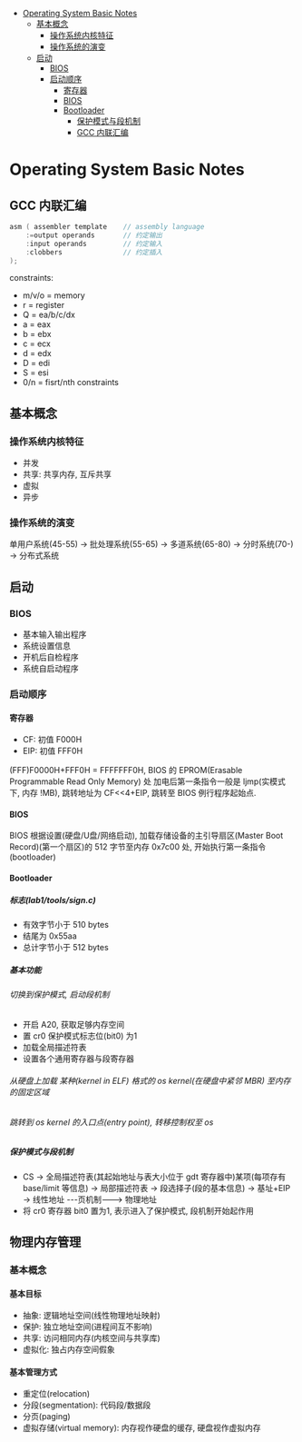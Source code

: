 <!-- TOC depthFrom:1 depthTo:6 withLinks:1 updateOnSave:1 orderedList:0 -->

- [Operating System Basic Notes](#operating-system-basic-notes)
	- [基本概念](#基本概念)
		- [操作系统内核特征](#操作系统内核特征)
		- [操作系统的演变](#操作系统的演变)
	- [启动](#启动)
		- [BIOS](#bios)
		- [启动顺序](#启动顺序)
			- [寄存器](#寄存器)
			- [BIOS](#bios)
			- [Bootloader](#bootloader)
				- [保护模式与段机制](#保护模式与段机制)
				- [GCC 内联汇编](#gcc-内联汇编)

<!-- /TOC -->

# Operating System Basic Notes

## GCC 内联汇编

```c
asm ( assembler template	// assembly language
	:=output operands		// 约定输出
	:input operands			// 约定输入
	:clobbers				// 约定插入
);
```

constraints:

-   m/v/o = memory
-   r = register
-   Q = ea/b/c/dx
-   a = eax
-   b = ebx
-   c = ecx
-   d = edx
-   D = edi
-   S = esi
-   0/n = fisrt/nth constraints

## 基本概念

### 操作系统内核特征

-   并发
-   共享: 共享内存, 互斥共享
-   虚拟
-   异步

### 操作系统的演变

单用户系统(45-55) -> 批处理系统(55-65) -> 多道系统(65-80) -> 分时系统(70-) -> 分布式系统

## 启动

### BIOS

-   基本输入输出程序
-   系统设置信息
-   开机后自检程序
-   系统自启动程序

### 启动顺序

#### 寄存器

-   CF: 初值 F000H
-   EIP: 初值 FFF0H

(FFF)F0000H+FFF0H = FFFFFFF0H, BIOS 的 EPROM(Erasable Programmable Read Only Memory) 处
加电后第一条指令一般是 ljmp(实模式下, 内存 !MB), 跳转地址为 CF<<4+EIP, 跳转至 BIOS 例行程序起始点.

#### BIOS

BIOS 根据设置(硬盘/U盘/网络启动), 加载存储设备的主引导扇区(Master Boot Record)(第一个扇区)的 512 字节至内存 0x7c00 处, 开始执行第一条指令(bootloader)

#### Bootloader

##### 标志(lab1/tools/sign.c)

-    有效字节小于 510 bytes
-    结尾为 0x55aa
-    总计字节小于 512 bytes

##### 基本功能

###### 切换到保护模式, 启动段机制

-   开启 A20, 获取足够内存空间
-   置 cr0 保护模式标志位(bit0) 为1
-   加载全局描述符表
-   设置各个通用寄存器与段寄存器

###### 从硬盘上加载 某种(kernel in ELF) 格式的 os kernel(在硬盘中紧邻 MBR) 至内存的固定区域

###### 跳转到 os kernel 的入口点(entry point), 转移控制权至 os

##### 保护模式与段机制

-   CS -> 全局描述符表(其起始地址与表大小位于 gdt 寄存器中)某项(每项存有 base/limit 等信息) -> 局部描述符表 -> 段选择子(段的基本信息) -> 基址+EIP -> 线性地址 ---页机制---> 物理地址
-   将 cr0 寄存器 bit0 置为1, 表示进入了保护模式, 段机制开始起作用

## 物理内存管理

### 基本概念

#### 基本目标

-   抽象: 逻辑地址空间(线性物理地址映射)
-   保护: 独立地址空间(进程间互不影响)
-   共享: 访问相同内存(内核空间与共享库)
-   虚拟化: 独占内存空间假象

#### 基本管理方式

-   重定位(relocation)
-   分段(segmentation): 代码段/数据段
-   分页(paging)
-   虚拟存储(virtual memory): 内存视作硬盘的缓存, 硬盘视作虚拟内存
